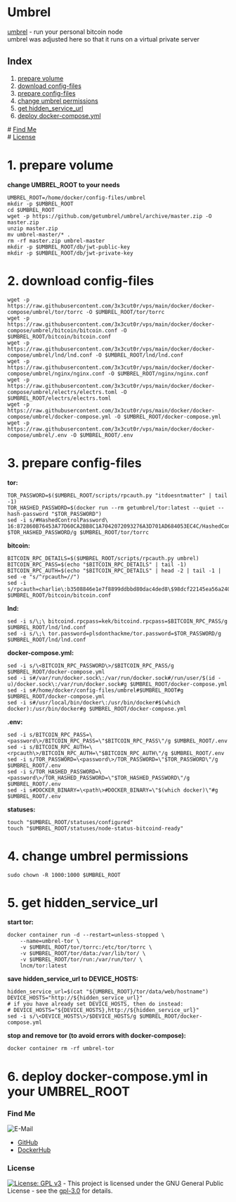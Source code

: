 # Umbrel

[umbrel](https://getumbrel.com/) - run your personal bitcoin node  
umbrel was adjusted here so that it runs on a virtual private server  

## Index

1. [prepare volume](#volume)  
2. [download config-files](#download-config-files)  
3. [prepare config-files](#prepare-config-files)  
4. [change umbrel permissions](#change-umbrel-permissions)  
5. [get hidden_service_url](#get-hidden_service_url)  
6. [deploy docker-compose.yml](#deploy-docker-compose)  

\# [Find Me](#findme)  
\# [License](#license)  

# 1. prepare volume <a name="volume"></a>
**change UMBREL_ROOT to your needs**
```shell
UMBREL_ROOT=/home/docker/config-files/umbrel
mkdir -p $UMBREL_ROOT
cd $UMBREL_ROOT
wget -p https://github.com/getumbrel/umbrel/archive/master.zip -O master.zip
unzip master.zip
mv umbrel-master/* .
rm -rf master.zip umbrel-master
mkdir -p $UMBREL_ROOT/db/jwt-public-key
mkdir -p $UMBREL_ROOT/db/jwt-private-key

```

# 2. download config-files <a name="download-config-files"></a>
```shell
wget -p https://raw.githubusercontent.com/3x3cut0r/vps/main/docker/docker-compose/umbrel/tor/torrc -O $UMBREL_ROOT/tor/torrc
wget -p https://raw.githubusercontent.com/3x3cut0r/vps/main/docker/docker-compose/umbrel/bitcoin/bitcoin.conf -O $UMBREL_ROOT/bitcoin/bitcoin.conf
wget -p https://raw.githubusercontent.com/3x3cut0r/vps/main/docker/docker-compose/umbrel/lnd/lnd.conf -O $UMBREL_ROOT/lnd/lnd.conf
wget -p https://raw.githubusercontent.com/3x3cut0r/vps/main/docker/docker-compose/umbrel/nginx/nginx.conf -O $UMBREL_ROOT/nginx/nginx.conf
wget -p https://raw.githubusercontent.com/3x3cut0r/vps/main/docker/docker-compose/umbrel/electrs/electrs.toml -O $UMBREL_ROOT/electrs/electrs.toml
wget -p https://raw.githubusercontent.com/3x3cut0r/vps/main/docker/docker-compose/umbrel/docker-compose.yml -O $UMBREL_ROOT/docker-compose.yml
wget -p https://raw.githubusercontent.com/3x3cut0r/vps/main/docker/docker-compose/umbrel/.env -O $UMBREL_ROOT/.env

```

# 3. prepare config-files <a name="prepare-config-files"></a>
**tor:**
```shell
TOR_PASSWORD=$($UMBREL_ROOT/scripts/rpcauth.py "itdoesntmatter" | tail -1)
TOR_HASHED_PASSWORD=$(docker run --rm getumbrel/tor:latest --quiet --hash-password "$TOR_PASSWORD")
sed -i s/#HashedControlPassword\ 16:872860B76453A77D60CA2BB8C1A7042072093276A3D701AD684053EC4C/HashedControlPassword\ $TOR_HASHED_PASSWORD/g $UMBREL_ROOT/tor/torrc

```
**bitcoin:**
```shell
BITCOIN_RPC_DETAILS=$($UMBREL_ROOT/scripts/rpcauth.py umbrel)
BITCOIN_RPC_PASS=$(echo "$BITCOIN_RPC_DETAILS" | tail -1)
BITCOIN_RPC_AUTH=$(echo "$BITCOIN_RPC_DETAILS" | head -2 | tail -1 | sed -e "s/^rpcauth=//")
sed -i s/rpcauth=charlie\:b3508846e1e7f8899ddbbd80dac4ded8\$98dcf22145ea56a240f7dcef408ad2d82a2d839aa73ebabfee13f1d48be098ed/rpcauth=$BITCOIN_RPC_AUTH/g $UMBREL_ROOT/bitcoin/bitcoin.conf

```
**lnd:**
```shell
sed -i s/\;\ bitcoind.rpcpass=kek/bitcoind.rpcpass=$BITCOIN_RPC_PASS/g $UMBREL_ROOT/lnd/lnd.conf
sed -i s/\;\ tor.password=plsdonthackme/tor.password=$TOR_PASSWORD/g $UMBREL_ROOT/lnd/lnd.conf

```
**docker-compose.yml:**
```shell
sed -i s/\<BITCOIN_RPC_PASSWORD\>/$BITCOIN_RPC_PASS/g $UMBREL_ROOT/docker-compose.yml
sed -i s#/var/run/docker.sock\:/var/run/docker.sock#/run/user/$(id -u)/docker.sock\:/var/run/docker.sock#g $UMBREL_ROOT/docker-compose.yml
sed -i s#/home/docker/config-files/umbrel#$UMBREL_ROOT#g $UMBREL_ROOT/docker-compose.yml
sed -i s#/usr/local/bin/docker\:/usr/bin/docker#$(which docker):/usr/bin/docker#g $UMBREL_ROOT/docker-compose.yml

```
**.env:**
```shell
sed -i s/BITCOIN_RPC_PASS=\<password\>/BITCOIN_RPC_PASS=\"$BITCOIN_RPC_PASS\"/g $UMBREL_ROOT/.env
sed -i s/BITCOIN_RPC_AUTH=\<rpcauth\>/BITCOIN_RPC_AUTH=\"$BITCOIN_RPC_AUTH\"/g $UMBREL_ROOT/.env
sed -i s/TOR_PASSWORD=\<password\>/TOR_PASSWORD=\"$TOR_PASSWORD\"/g $UMBREL_ROOT/.env
sed -i s/TOR_HASHED_PASSWORD=\<password\>/TOR_HASHED_PASSWORD=\"$TOR_HASHED_PASSWORD\"/g $UMBREL_ROOT/.env
sed -i s#DOCKER_BINARY=\<path\>#DOCKER_BINARY=\"$(which docker)\"#g $UMBREL_ROOT/.env

```
**statuses:**
```shell
touch "$UMBREL_ROOT/statuses/configured"
touch "$UMBREL_ROOT/statuses/node-status-bitcoind-ready"

```

# 4. change umbrel permissions <a name="change-umbrel-permissions"></a>
```shell
sudo chown -R 1000:1000 $UMBREL_ROOT

```

# 5. get hidden_service_url <a name="get-hidden_service_url"></a>
**start tor:**  
```shell
docker container run -d --restart=unless-stopped \
    --name=umbrel-tor \
    -v $UMBREL_ROOT/tor/torrc:/etc/tor/torrc \
    -v $UMBREL_ROOT/tor/data:/var/lib/tor/ \
    -v $UMBREL_ROOT/tor/run:/var/run/tor/ \
    lncm/tor:latest

```
**save hidden_service_url to DEVICE_HOSTS:**  
```shell
hidden_service_url=$(cat "${UMBREL_ROOT}/tor/data/web/hostname")
DEVICE_HOSTS="http://${hidden_service_url}"
# if you have already set DEVICE_HOSTS, then do instead:
# DEVICE_HOSTS="${DEVICE_HOSTS},http://${hidden_service_url}"
sed -i s/\<DEVICE_HOSTS\>/$DEVICE_HOSTS/g $UMBREL_ROOT/docker-compose.yml

```
**stop and remove tor (to avoid errors with docker-compose):**  
```shell
docker container rm -rf umbrel-tor

```

# 6. deploy docker-compose.yml in your UMBREL_ROOT <a name="deploy-docker-compose"></a>

### Find Me <a name="findme"></a>

![E-Mail](https://img.shields.io/badge/E--Mail-executor55%40gmx.de-red)
* [GitHub](https://github.com/3x3cut0r)
* [DockerHub](https://hub.docker.com/u/3x3cut0r)

### License <a name="license"></a>

[![License: GPL v3](https://img.shields.io/badge/License-GPLv3-blue.svg)](https://www.gnu.org/licenses/gpl-3.0) - This project is licensed under the GNU General Public License - see the [gpl-3.0](https://www.gnu.org/licenses/gpl-3.0.en.html) for details.
